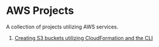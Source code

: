 # AWS Projects
A collection of projects utilizing AWS services.

1. [Creating S3 buckets utilizing CloudFormation and the CLI](./create-s3-bucket/README.md)